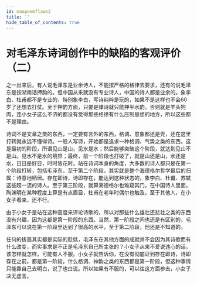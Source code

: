 ```yaml
---
id: maopoemflaws2
title: ''
hide_table_of_contents: true
---
```


# 对毛泽东诗词创作中的缺陷的客观评价（二）

之一出来后，有人说毛泽东是业余诗人，不能按严格的格律去要求，还有的说毛泽东是按湖南话押韵的。但中国从来就没有专业诗人，中国的诗人都是业余的。象李白、杜甫都不是专业的，特别象李白，写诗纯粹是玩的，如果不是这样也不会60岁了还想去打仗。至于押韵方面，只要是律诗就只能押平水韵，否则就是羊头狗肉，连小女子这么不济的都没有觉得那些格律有什么压制思想的地方，所以这些都不是理由。

诗词不是文章之类的东西，一定要有言外的东西，格调、意象都还是壳，还在这里打转就永远不懂得诗。一般人写诗，开始都是追求一种格调、气势之类的东西，这是最初的阶段，所谓见山是山，见水是水；然后能够突破这个阶段，就达到见山不是山。见水不是水的境界；最终，前一个阶段也打破了，就是山还是山，水还是水，日日是好日，时时皆花时。站在诗词本身的角度，大多数的诗人都只是在第一个阶段打转，包括毛泽东。至于第二个阶段，其实就是整个海德格尔哲学最后的归属：诗意地栖居。存在即诗，诗即存在，能达到这种状态的，象李白、杜甫、苏轼这些超一流的诗人。至于第三阶段，就算海德格尔也难窥其门，在中国诗人里面，陶渊明在某种程度上算是有点眉目，杜甫在老年时偶尔也触及，至于其他人，在小女子看来，还不行。

由于小女子是站在这种高度来评论诗歌的，所以对那些什么雄壮还悲壮之类的东西没有兴趣，因为这都是第一阶段的东西。当然，第一阶段之间也还是有区别的，毛泽东可以说在第一阶段里达到了很高的水平，至于第二阶段，他还是不知道的。

任何的拔高其实都是实际的贬低，毛泽东在其他方面的成就并不会因为其诗歌而有什么改变，而实事求是不正是毛泽东自己所主张的？小女子从来不爱说违心的话，该怎样就怎样。可能有人不服。小女子就告诉你，在没有彻底证到存在即诗，诗即存在之前，都是第一阶段，什么格调、神韵之类的东西都是第一阶段，但这种事情只能靠自己去明白，说了也白说。所以如果有不服的，可以往这方面参去，小女子决无虚言。